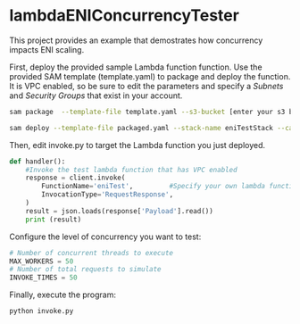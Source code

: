 # lambdaENIConcurrencyTester
This project provides an example that demostrates how concurrency impacts ENI scaling.

First, deploy the provided sample Lambda function function. Use the provided SAM template (template.yaml) to package and deploy the function.
It is VPC enabled, so be sure to edit the parameters and specify a *Subnets* and *Security Groups* that exist in your account.

```bash
sam package  --template-file template.yaml --s3-bucket [enter your s3 bucket here] --output-template-file packaged.yaml
```

```bash
sam deploy --template-file packaged.yaml --stack-name eniTestStack --capabilities CAPABILITY_IAM
```

Then, edit invoke.py to target the Lambda function you just deployed.

```python
def handler():
    #Invoke the test lambda function that has VPC enabled
    response = client.invoke(
        FunctionName='eniTest',         #Specify your own lambda function here
        InvocationType='RequestResponse',
    )
    result = json.loads(response['Payload'].read())
    print (result)
```

Configure the level of concurrency you want to test:

```python
# Number of concurrent threads to execute
MAX_WORKERS = 50
# Number of total requests to simulate
INVOKE_TIMES = 50 
```

Finally, execute the program:
```bash
python invoke.py
```
